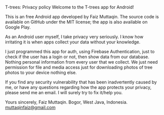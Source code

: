 T-trees: Privacy policy
Welcome to the T-trees app for Android!

This is an free Android app developed by Faiz Muttaqin. The source code is available on GitHub under the MIT license; the app is also available on Google Play.

As an Android user myself, I take privacy very seriously. I know how irritating it is when apps collect your data without your knowledge.

I just programmed this app for auth, using Firebase Authentication, just to check if the user has a login or not, then show data from our database. Nothing personal information from every user that we collect. We just need permission for file and media access just for downloading photos of tree photos to your device nothing else.

If you find any security vulnerability that has been inadvertently caused by me, or have any questions regarding how the app protects your privacy, please send me an email. I will surely try to fix it/help you.


Yours sincerely,
Faiz Muttaqin.
Bogor, West Java, Indonesia.
muttaqinfaiz@gmail.com